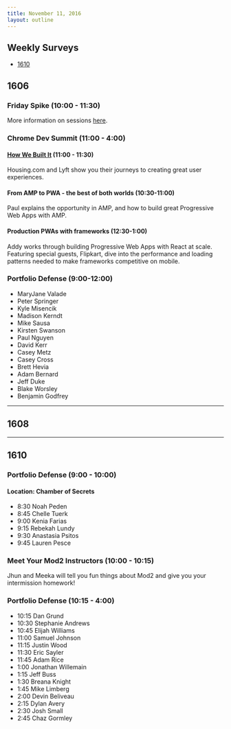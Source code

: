 ```yaml
---
title: November 11, 2016
layout: outline
---
```


## Weekly Surveys

- [1610](https://goo.gl/forms/rAR62BZwmWIO7lWu2)

## 1606

### Friday Spike (10:00 - 11:30)

More information on sessions [here](https://docs.google.com/document/d/16GOvVXm9UQSq0zsh_z9nFPEfRE9huS0gIi53EAa0sTI/edit).

### Chrome Dev Summit (11:00 - 4:00)

#### [How We Built It](https://developer.chrome.com/devsummit/schedule/sessions/how-we-built-it) (11:00 - 11:30)

Housing.com and Lyft show you their journeys to creating great user experiences.

#### From AMP to PWA - the best of both worlds (10:30-11:00)

Paul explains the opportunity in AMP, and how to build great Progressive Web Apps with AMP.

#### Production PWAs with frameworks (12:30-1:00)

Addy works through building Progressive Web Apps with React at scale. Featuring special guests, Flipkart, dive into the performance and loading patterns needed to make frameworks competitive on mobile.

### Portfolio Defense (9:00-12:00)

- MaryJane Valade
- Peter Springer
- Kyle Misencik
- Madison Kerndt
- Mike Sausa
- Kirsten Swanson
- Paul Nguyen
- David Kerr
- Casey Metz
- Casey Cross
- Brett Hevia
- Adam Bernard
- Jeff Duke
- Blake Worsley
- Benjamin Godfrey

***

## 1608

***

## 1610

### Portfolio Defense (9:00 - 10:00)

#### Location: Chamber of Secrets

- 8:30 Noah Peden
- 8:45 Chelle Tuerk
- 9:00 Kenia Farias
- 9:15 Rebekah Lundy
- 9:30 Anastasia Psitos
- 9:45 Lauren Pesce

### Meet Your Mod2 Instructors (10:00 - 10:15)

Jhun and Meeka will tell you fun things about Mod2 and give you your intermission homework!

### Portfolio Defense (10:15 - 4:00)

- 10:15 Dan Grund
- 10:30 Stephanie Andrews
- 10:45 Elijah Williams
- 11:00 Samuel Johnson
- 11:15 Justin Wood
- 11:30 Eric Sayler
- 11:45 Adam Rice
- 1:00 Jonathan Willemain
- 1:15 Jeff Buss
- 1:30 Breana Knight
- 1:45 Mike Limberg
- 2:00 Devin Beliveau
- 2:15 Dylan Avery
- 2:30 Josh Small
- 2:45 Chaz Gormley
